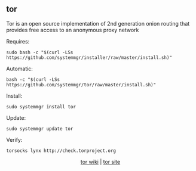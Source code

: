 ## tor  
  
Tor is an open source implementation of 2nd generation onion routing that provides free access to an anonymous proxy network  
  
Requires:  

```shell
sudo bash -c "$(curl -LSs https://github.com/systemmgr/installer/raw/master/install.sh)"
```

Automatic:

```shell
bash -c "$(curl -LSs https://github.com/systemmgr/tor/raw/master/install.sh)"
```

Install:

```shell
sudo systemmgr install tor
```

Update:

```shell
sudo systemmgr update tor
```

Verify:  

```shell
torsocks lynx http://check.torproject.org
```

<p align=center>
  <a href="https://wiki.archlinux.org/index.php/tor" target="_blank">tor wiki</a>  |  
  <a href="https://www.torproject.org/" target="_blank">tor site</a>
</p>  

